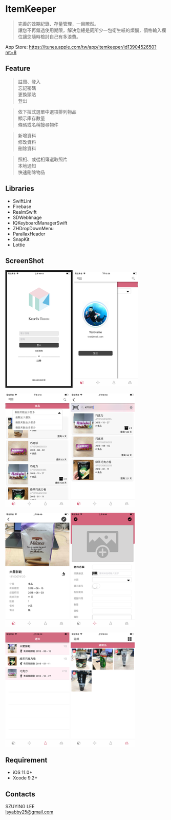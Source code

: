 # ItemKeeper
> 完善的效期紀錄、存量管理，一目瞭然。   
> 讓您不再錯過使用期限，解決您總是廁所少一包衛生紙的煩惱，價格輸入欄位讓您隨時檢討自己有多浪費。

App Store: https://itunes.apple.com/tw/app/itemkeeper/id1390452650?mt=8

## Feature

> 註冊、登入  
> 忘記密碼  
> 更換頭貼  
> 登出  

> 依下拉式選單中選項排列物品   
> 顯示庫存數量  
> 條碼或名稱搜尋物件 

> 新增資料  
> 修改資料  
> 刪除資料  

> 照相、或從相簿選取照片   
> 本地通知  
> 快速刪除物品  


## Libraries
* SwiftLint
* Firebase
* RealmSwift
* SDWebImage
* IQKeyboardManagerSwift
* ZHDropDownMenu
* ParallaxHeader
* SnapKit
* Lottie


## ScreenShot

<div align="left">
<img src="https://github.com/lsyabby/ItemKeeper/blob/master/ScreenShot/login.png" width="200" align=center border="5"/>
<img src="https://github.com/lsyabby/ItemKeeper/blob/master/ScreenShot/profile.png" width="200" align=center /> 
</div> 
 
<br/> 
<div align="left">
 
<img src="https://github.com/lsyabby/ItemKeeper/blob/master/ScreenShot/sort.png" width="200" align=center />
<img src="https://github.com/lsyabby/ItemKeeper/blob/master/ScreenShot/search.png" width="200" align=center />
</div>

<br/>
<div align="left">
<img src="https://github.com/lsyabby/ItemKeeper/blob/master/ScreenShot/detail.png" width="200" align=center />
<img src="https://github.com/lsyabby/ItemKeeper/blob/master/ScreenShot/add.png" width="200" align=center />
</div>

<br/>
<div align="left">
<img src="https://github.com/lsyabby/ItemKeeper/blob/master/ScreenShot/alert.png" width="200" align=center />
<img src="https://github.com/lsyabby/ItemKeeper/blob/master/ScreenShot/trash.png" width="200" align=center />
</div>


## Requirement
<ul>
<li>iOS 11.0+</li>
<li>Xcode 9.2+</li>
</ul>


## Contacts
SZUYING LEE   
lsyabby25@gmail.com
